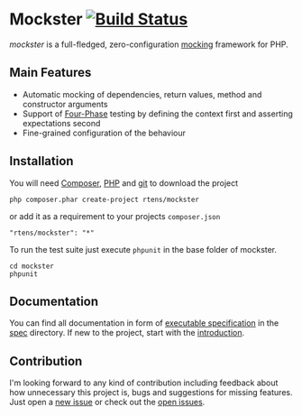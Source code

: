 # Mockster [![Build Status](https://travis-ci.org/rtens/mockster.png?branch=master)](https://travis-ci.org/rtens/mockster)

*mockster* is a full-fledged, zero-configuration [mocking] framework for PHP.

[mocking]: http://en.wikipedia.org/wiki/Mock_object

## Main Features ##

- Automatic mocking of dependencies, return values, method and constructor arguments
- Support of [Four-Phase][4phase] testing by defining the context first and asserting expectations second
- Fine-grained configuration of the behaviour

[4phase]: http://robots.thoughtbot.com/four-phase-test

## Installation ##

You will need [Composer], [PHP] and [git] to download the project

    php composer.phar create-project rtens/mockster

or add it as a requirement to your projects `composer.json`

    "rtens/mockster": "*"
	
To run the test suite just execute `phpunit` in the base folder of mockster.

    cd mockster
    phpunit

[Composer]: http://getcomposer.org/download/
[PHP]: http://php.net/downloads.php
[git]: http://git-scm.com/downloads

## Documentation ##

You can find all documentation in form of [executable specification] in the [spec] directory. If new to
the project, start with the [introduction].

[executable specification]: http://specificationbyexample.com/key_ideas.html
[spec]: https://github.com/rtens/mockster/tree/master/spec/rtens/mockster/
[introduction]: https://github.com/rtens/mockster/tree/master/spec/rtens/mockster/IntroductionTest.php

## Contribution ##

I'm looking forward to any kind of contribution including feedback about how unnecessary this project is, bugs
and suggestions for missing features. Just open a [new issue] or check out the [open issues].

[new issue]: https://github.com/rtens/mockster/issues/new
[open issues]: https://github.com/rtens/mockster/issues
